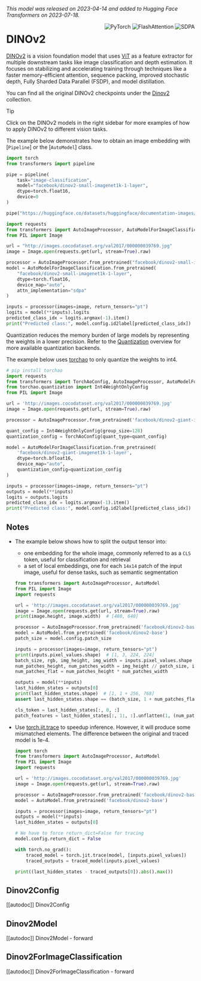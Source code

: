 <!--Copyright 2023 The HuggingFace Team. All rights reserved.

Licensed under the Apache License, Version 2.0 (the "License"); you may not use this file except in compliance with
the License. You may obtain a copy of the License at

http://www.apache.org/licenses/LICENSE-2.0

Unless required by applicable law or agreed to in writing, software distributed under the License is distributed on
an "AS IS" BASIS, WITHOUT WARRANTIES OR CONDITIONS OF ANY KIND, either express or implied. See the License for the
specific language governing permissions and limitations under the License.
-->
*This model was released on 2023-04-14 and added to Hugging Face Transformers on 2023-07-18.*

<div style="float: right;">
    <div class="flex flex-wrap space-x-1">
        <img alt="PyTorch" src="https://img.shields.io/badge/PyTorch-DE3412?style=flat&logo=pytorch&logoColor=white">
        <img alt="FlashAttention" src="https://img.shields.io/badge/%E2%9A%A1%EF%B8%8E%20FlashAttention-eae0c8?style=flat">
        <img alt="SDPA" src="https://img.shields.io/badge/SDPA-DE3412?style=flat&logo=pytorch&logoColor=white">
    </div>
</div>

# DINOv2

[DINOv2](https://huggingface.co/papers/2304.07193) is a vision foundation model that uses [ViT](./vit) as a feature extractor for multiple downstream tasks like image classification and depth estimation. It focuses on stabilizing and accelerating training through techniques like a faster memory-efficient attention, sequence packing, improved stochastic depth, Fully Sharded Data Parallel (FSDP), and model distillation.

You can find all the original DINOv2 checkpoints under the [Dinov2](https://huggingface.co/collections/facebook/dinov2-6526c98554b3d2576e071ce3) collection.

> [!TIP]
> Click on the DINOv2 models in the right sidebar for more examples of how to apply DINOv2 to different vision tasks.

The example below demonstrates how to obtain an image embedding with [`Pipeline`] or the [`AutoModel`] class.

<hfoptions id="usage">
<hfoption id="Pipeline">

```py
import torch
from transformers import pipeline

pipe = pipeline(
    task="image-classification",
    model="facebook/dinov2-small-imagenet1k-1-layer",
    dtype=torch.float16,
    device=0
)

pipe("https://huggingface.co/datasets/huggingface/documentation-images/resolve/main/pipeline-cat-chonk.jpeg")
```

</hfoption>
<hfoption id="AutoModel">

```py
import requests
from transformers import AutoImageProcessor, AutoModelForImageClassification
from PIL import Image

url = "http://images.cocodataset.org/val2017/000000039769.jpg"
image = Image.open(requests.get(url, stream=True).raw)

processor = AutoImageProcessor.from_pretrained("facebook/dinov2-small-imagenet1k-1-layer")
model = AutoModelForImageClassification.from_pretrained(
    "facebook/dinov2-small-imagenet1k-1-layer",
    dtype=torch.float16,
    device_map="auto",
    attn_implementation="sdpa"
)

inputs = processor(images=image, return_tensors="pt")
logits = model(**inputs).logits
predicted_class_idx = logits.argmax(-1).item()
print("Predicted class:", model.config.id2label[predicted_class_idx])
```

</hfoption>
</hfoptions>

Quantization reduces the memory burden of large models by representing the weights in a lower precision. Refer to the [Quantization](../quantization/overview) overview for more available quantization backends.

The example below uses [torchao](../quantization/torchao) to only quantize the weights to int4.

```py
# pip install torchao
import requests
from transformers import TorchAoConfig, AutoImageProcessor, AutoModelForImageClassification
from torchao.quantization import Int4WeightOnlyConfig
from PIL import Image

url = 'http://images.cocodataset.org/val2017/000000039769.jpg'
image = Image.open(requests.get(url, stream=True).raw)

processor = AutoImageProcessor.from_pretrained('facebook/dinov2-giant-imagenet1k-1-layer')

quant_config = Int4WeightOnlyConfig(group_size=128)
quantization_config = TorchAoConfig(quant_type=quant_config)

model = AutoModelForImageClassification.from_pretrained(
    'facebook/dinov2-giant-imagenet1k-1-layer',
    dtype=torch.bfloat16,
    device_map="auto",
    quantization_config=quantization_config
)

inputs = processor(images=image, return_tensors="pt")
outputs = model(**inputs)
logits = outputs.logits
predicted_class_idx = logits.argmax(-1).item()
print("Predicted class:", model.config.id2label[predicted_class_idx])
```

## Notes

- The example below shows how to split the output tensor into:
  - one embedding for the whole image, commonly referred to as a `CLS` token,
    useful for classification and retrieval
  - a set of local embeddings, one for each `14x14` patch of the input image,
    useful for dense tasks, such as semantic segmentation

  ```py
  from transformers import AutoImageProcessor, AutoModel
  from PIL import Image
  import requests

  url = 'http://images.cocodataset.org/val2017/000000039769.jpg'
  image = Image.open(requests.get(url, stream=True).raw)
  print(image.height, image.width)  # [480, 640]

  processor = AutoImageProcessor.from_pretrained('facebook/dinov2-base')
  model = AutoModel.from_pretrained('facebook/dinov2-base')
  patch_size = model.config.patch_size

  inputs = processor(images=image, return_tensors="pt")
  print(inputs.pixel_values.shape)  # [1, 3, 224, 224]
  batch_size, rgb, img_height, img_width = inputs.pixel_values.shape
  num_patches_height, num_patches_width = img_height // patch_size, img_width // patch_size
  num_patches_flat = num_patches_height * num_patches_width

  outputs = model(**inputs)
  last_hidden_states = outputs[0]
  print(last_hidden_states.shape)  # [1, 1 + 256, 768]
  assert last_hidden_states.shape == (batch_size, 1 + num_patches_flat, model.config.hidden_size)

  cls_token = last_hidden_states[:, 0, :]
  patch_features = last_hidden_states[:, 1:, :].unflatten(1, (num_patches_height, num_patches_width))
  ```

- Use [torch.jit.trace](https://pytorch.org/docs/stable/generated/torch.jit.trace.html) to speedup inference.
  However, it will produce some mismatched elements. The difference between the original and traced model is 1e-4.

  ```py
  import torch
  from transformers import AutoImageProcessor, AutoModel
  from PIL import Image
  import requests

  url = 'http://images.cocodataset.org/val2017/000000039769.jpg'
  image = Image.open(requests.get(url, stream=True).raw)

  processor = AutoImageProcessor.from_pretrained('facebook/dinov2-base')
  model = AutoModel.from_pretrained('facebook/dinov2-base')

  inputs = processor(images=image, return_tensors="pt")
  outputs = model(**inputs)
  last_hidden_states = outputs[0]

  # We have to force return_dict=False for tracing
  model.config.return_dict = False

  with torch.no_grad():
      traced_model = torch.jit.trace(model, [inputs.pixel_values])
      traced_outputs = traced_model(inputs.pixel_values)

  print((last_hidden_states - traced_outputs[0]).abs().max())
  ```

## Dinov2Config

[[autodoc]] Dinov2Config

## Dinov2Model

[[autodoc]] Dinov2Model
    - forward

## Dinov2ForImageClassification

[[autodoc]] Dinov2ForImageClassification
    - forward
